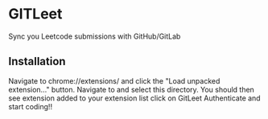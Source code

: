 ﻿# GITLeet
Sync you Leetcode submissions with GitHub/GitLab

## Installation
Navigate to chrome://extensions/ and click the "Load unpacked extension..." button. Navigate to and select this directory. You should then see extension added to your extension list click on GitLeet Authenticate and start coding!!
